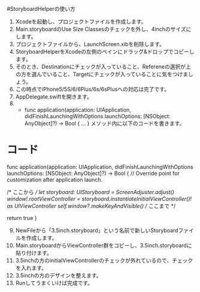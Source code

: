 #StoryboardHelperの使い方

1. Xcodeを起動し、プロジェクトファイルを作成します。
2. Main.storyboardのUse Size Classesのチェックを外し、4inchのサイズにします。
3. プロジェクトファイルから、LaunchScreen.xibを削除します。
4. StoryboardHelperをXcodeの左側のペインにドラッグ&ドロップでコピーします。
5. そのとき、Destinationにチェックが入っていること、Refereneの選択が上の方を選んでいること、Targetにチェックが入っていることに気をつけましょう。
6. この時点でiPhone5/5S/6/6Plus/6s/6sPlusへの対応は完了です。
7. AppDelegate.swiftを開きます。
8. - func application(application: UIApplication, didFinishLaunchingWithOptions launchOptions: [NSObject: AnyObject]?) -> Bool { ... } メソッド内に以下のコードを書きます。

# コード #
func application(application: UIApplication, didFinishLaunchingWithOptions launchOptions: [NSObject: AnyObject]?) -> Bool {
// Override point for customization after application launch.

/* ここから */
let storyboard: UIStoryboard = ScreenAdjuster.adjust()
window!.rootViewController = storyboard.instantiateInitialViewController()! as UIViewController
self.window?.makeKeyAndVisible()
/* ここまで */

return true
}

9. NewFileから「3.5inch.storyboard」という名前で新しいStoryboardファイルを作成します。
10. Main.storyboardからViewController群をコピーし、3.5inch.storyboardに貼り付けます。
11. 3.5inchの方のinitialViewControllerのチェックが外れているので、チェックを入れます。
12. 3.5inchの方のデザインを整えます。
13. Runしてうまくいけば完成です。